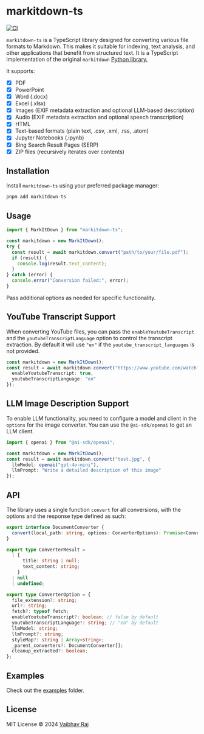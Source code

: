 # markitdown-ts

[![CI](https://github.com/dead8309/markitdown-ts/actions/workflows/ci.yml/badge.svg)](https://github.com/dead8309/markitdown/actions/workflows/ci.yml)

`markitdown-ts` is a TypeScript library designed for converting various file formats to Markdown. This makes it suitable for indexing, text analysis, and other applications that benefit from structured text. It is a TypeScript implementation of the original `markitdown` [Python library.](https://github.com/microsoft/markitdown)

It supports:

- [x] PDF
- [x] PowerPoint
- [x] Word (.docx)
- [x] Excel (.xlsx)
- [x] Images (EXIF metadata extraction and optional LLM-based description)
- [x] Audio (EXIF metadata extraction and optional speech transcription)
- [x] HTML
- [x] Text-based formats (plain text, .csv, .xml, .rss, .atom)
- [x] Jupyter Notebooks (.ipynb)
- [x] Bing Search Result Pages (SERP)
- [x] ZIP files (recursively iterates over contents)

## Installation

Install `markitdown-ts` using your preferred package manager:

```bash
pnpm add markitdown-ts
```

## Usage

```typescript
import { MarkItDown } from "markitdown-ts";

const markitdown = new MarkItDown();
try {
  const result = await markitdown.convert("path/to/your/file.pdf");
  if (result) {
    console.log(result.text_content);
  }
} catch (error) {
  console.error("Conversion failed:", error);
}
```

Pass additional options as needed for specific functionality.

## YouTube Transcript Support

When converting YouTube files, you can pass the `enableYoutubeTranscript` and the `youtubeTranscriptLanguage` option to control the transcript extraction. By default it will use `"en"` if the `youtube_transcript_languages` is not provided.

```typescript
const markitdown = new MarkItDown();
const result = await markitdown.convert("https://www.youtube.com/watch?v=V2qZ_lgxTzg", {
  enableYoutubeTranscript: true,
  youtubeTranscriptLanguage: "en"
});
```

## LLM Image Description Support

To enable LLM functionality, you need to configure a model and client in the `options` for the image converter. You can use the `@ai-sdk/openai` to get an LLM client.

```typescript
import { openai } from "@ai-sdk/openai";

const markitdown = new MarkItDown();
const result = await markitdown.convert("test.jpg", {
  llmModel: openai("gpt-4o-mini"),
  llmPrompt: "Write a detailed description of this image"
});
```

## API

The library uses a single function `convert` for all conversions, with the options and the response type defined as such:

```typescript
export interface DocumentConverter {
  convert(local_path: string, options: ConverterOptions): Promise<ConverterResult>;
}

export type ConverterResult =
  | {
      title: string | null;
      text_content: string;
    }
  | null
  | undefined;

export type ConverterOption = {
  file_extension?: string;
  url?: string;
  fetch?: typeof fetch;
  enableYoutubeTranscript?: boolean; // false by default
  youtubeTranscriptLanguage?: string; // "en" by default
  llmModel: string;
  llmPrompt?: string;
  styleMap?: string | Array<string>;
  _parent_converters?: DocumentConverter[];
  cleanup_extracted?: boolean;
};
```

## Examples

Check out the [examples](./examples) folder.

## License

MIT License © 2024 [Vaibhav Raj](https://github.com/dead8309)
